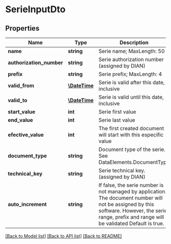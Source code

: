 # SerieInputDto

## Properties
Name | Type | Description | Notes
------------ | ------------- | ------------- | -------------
**name** | **string** | Serie name; MaxLength: 50 | 
**authorization_number** | **string** | Serie authorization number (assigned by DIAN) | [optional] 
**prefix** | **string** | Serie prefix; MaxLength: 4 | [optional] 
**valid_from** | [**\DateTime**](\DateTime.md) | Serie is valid after this date, inclusive | 
**valid_to** | [**\DateTime**](\DateTime.md) | Serie is valid until this date, inclusive | [optional] 
**start_value** | **int** | Serie first value | 
**end_value** | **int** | Serie last value | [optional] 
**efective_value** | **int** | The first created document will start with this especific value | 
**document_type** | **string** | Document type of the serie. See DataElements.DocumentType | 
**technical_key** | **string** | Serie technical key. (assigned by DIAN) | [optional] 
**auto_increment** | **string** | If false, the serie number is not managed by application.  The document number will not be assigned by this software.  However, the serie range, prefix and range will be validated  Default is true. | 

[[Back to Model list]](../README.md#documentation-for-models) [[Back to API list]](../README.md#documentation-for-api-endpoints) [[Back to README]](../README.md)


